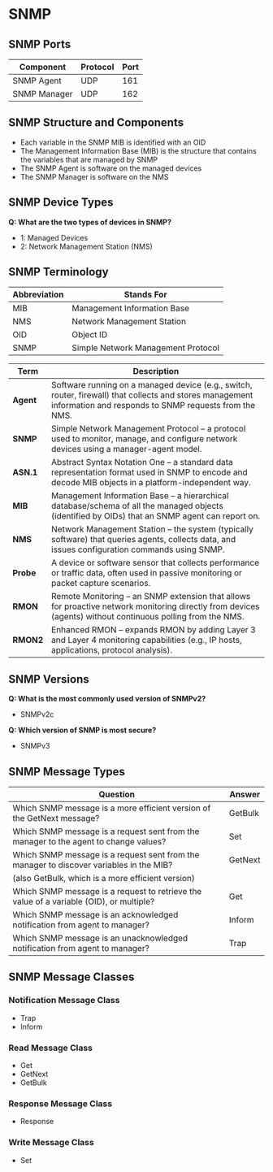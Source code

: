 # SNMP 

## SNMP Ports

| Component        | Protocol | Port |
|------------------|----------|------|
| SNMP Agent       | UDP      | 161  |
| SNMP Manager     | UDP      | 162  |

## SNMP Structure and Components

- Each variable in the SNMP MIB is identified with an OID  
- The Management Information Base (MIB) is the structure that contains the variables that are managed by SNMP  
- The SNMP Agent is software on the managed devices  
- The SNMP Manager is software on the NMS  

## SNMP Device Types

**Q: What are the two types of devices in SNMP?**  
- 1: Managed Devices  
- 2: Network Management Station (NMS)  

## SNMP Terminology

| Abbreviation | Stands For                         |
|--------------|------------------------------------|
| MIB          | Management Information Base        |
| NMS          | Network Management Station         |
| OID          | Object ID                          |
| SNMP         | Simple Network Management Protocol |

| Term     | Description |
|----------|-------------|
| **Agent** | Software running on a managed device (e.g., switch, router, firewall) that collects and stores management information and responds to SNMP requests from the NMS. |
| **SNMP** | Simple Network Management Protocol – a protocol used to monitor, manage, and configure network devices using a manager-agent model. |
| **ASN.1** | Abstract Syntax Notation One – a standard data representation format used in SNMP to encode and decode MIB objects in a platform-independent way. |
| **MIB** | Management Information Base – a hierarchical database/schema of all the managed objects (identified by OIDs) that an SNMP agent can report on. |
| **NMS** | Network Management Station – the system (typically software) that queries agents, collects data, and issues configuration commands using SNMP. |
| **Probe** | A device or software sensor that collects performance or traffic data, often used in passive monitoring or packet capture scenarios. |
| **RMON** | Remote Monitoring – an SNMP extension that allows for proactive network monitoring directly from devices (agents) without continuous polling from the NMS. |
| **RMON2** | Enhanced RMON – expands RMON by adding Layer 3 and Layer 4 monitoring capabilities (e.g., IP hosts, applications, protocol analysis). |

## SNMP Versions

**Q: What is the most commonly used version of SNMPv2?**  
- SNMPv2c

**Q: Which version of SNMP is most secure?**  
- SNMPv3
  
## SNMP Message Types

| Question                                                                                       | Answer      |
|------------------------------------------------------------------------------------------------|-------------|
| Which SNMP message is a more efficient version of the GetNext message?                        | GetBulk     |
| Which SNMP message is a request sent from the manager to the agent to change values?          | Set         |
| Which SNMP message is a request sent from the manager to discover variables in the MIB?       | GetNext     |
| (also GetBulk, which is a more efficient version)                                             |             |
| Which SNMP message is a request to retrieve the value of a variable (OID), or multiple?       | Get         |
| Which SNMP message is an acknowledged notification from agent to manager?                     | Inform      |
| Which SNMP message is an unacknowledged notification from agent to manager?                   | Trap        |
## SNMP Message Classes

### Notification Message Class
- Trap  
- Inform  

### Read Message Class
- Get  
- GetNext  
- GetBulk  

### Response Message Class
- Response  

### Write Message Class
- Set  
